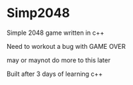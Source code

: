 # Simp2048
Simple 2048 game written in c++

Need to workout a bug with GAME OVER

may or maynot do more to this later

Built after 3 days of learning c++
